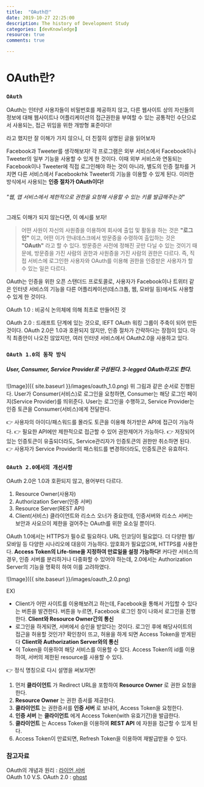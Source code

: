 ```yaml
---
title:  "OAuth란"
date: 2019-10-27 22:25:00
description: The history of Development Study
categories: [devKnowledge]
resource: true
comments: true

---
```


# OAuth란?

### `OAuth`

OAuth는 인터넷 사용자들이 비밀번호를 제공하지 않고, 다른 웹사이트 상의 자신들의 정보에 대해 웹사이트나 어플리케이션의 접근권한을 부여할 수 있는 공통적인 수단으로서 사용되는, 접근 위임을 위한 개방형 표준이다! <br>

라고 했지만 잘 이해가 가지 않으니, 더 친절히 설명된 글을 읽어보자

Facebook과 Tweeter를 생각해보자! 각 프로그램은 외부 서비스에서 Facebook이나 Tweeter의 일부 기능을 사용할 수 있게 한 것이다. 이때 외부 서비스와 연동되는 Facebook이나 Tweeter에 직접 로그인해야 하는 것이 아니라, 별도의 인증 절차를 거치면 다른 서비스에서 Facebookrhk Tweeter의 기능을 이용할 수 있게 된다. 이러한 방식에서 사용되는 **인증 절차가 OAuth이다!**

###### "웹, 앱 서비스에서 제한적으로 권한을 요청해 사용할 수 있는 키를 발급해주는것"

그래도 이해가 되지 않는다면, 이 예시를 보자!

> 어떤 사원이 자신의 사원증을 이용하여 회사에 출입 및 활동을 하는 것은 **"로그인"** 이고, 어떤 이가 안내데스크에서 방문증을 수령하여 출입하는 것은 **"OAuth"** 라고 할 수 있다.
> 방문증은 사전에 정해진 곳만 다닐 수 있는 것이기 때문에, 방문증을 가진 사람의 권한과 사원증을 가진 사람의 권한은 다르다. 즉, 직접 서비스에 로그인한 사용자와 OAuth를 이용해 권한을 인증받은 사용자가 할 수 있는 일은 다르다.


OAuth는 인증을 위한 오픈 스탠더드 프로토콜로, 사용자가 Facebook이나 트위터 같은 인터넷 서비스의 기능을 다른 어플리케이션(데스크톱, 웹, 모바일 등)에서도 사용할 수 있게 한 것이다.

OAuth 1.0 : 비공식 논의체에 의해 최초로 만들어진 것

OAuth 2.0 : 드래프트 단계에 있는 것으로, IEFT OAuth 워킹 그룹이 주축이 되어 만든 것이다. OAuth 2.0은 1.0과 호환되지 않지만, 인증 절차가 간략하다는 장점이 있다. 아직 최종안이 나오진 않았지만, 여러 인터넷 서비스에서 OAuth2.0을 사용하고 있다.

### `OAuth 1.0의 동작 방식`
##### User, Consumer, Service Provider로 구성된다. **3-legged OAuth라고도 한다.**
![Image]({{ site.baseurl }}/images/oauth_1.0.png)
위 그림과 같은 순서로 진행된다.
User가 Consumer(서비스)로 로그인을 요청하면, Consumer는 해당 로그인 페이지(Service Provider)를 띄위준다.
User는 로그인을 수행하고, Service Provider는 인증 토큰을 Consumer(서비스)에게 전달한다.

👉 사용자의 아이디/패스워드를 몰라도 토큰을 이용해 허가받은 API에 접근이 가능하다.
👉 필요한 API에만 제한적으로 접근할 수 있어 권한제어가 가능하다.
👉 저장되어 있는 인증토큰이 유출되더라도, Service관리자가 인증토큰의 권한만 취소하면 된다.
👉 사용자가 Service Provider의 패스워드를 변경하더라도, 인증토큰은 유효하다.

### `OAuth 2.0에서의 개선사항`
OAuth 2.0은 1.0과 호환되지 않고, 용어부터 다르다.

1. Resource Owner(사용자)
2. Authorization Server(인증 서버)
3. Resource Server(REST API)
4. Client(서비스)
클라이언트와 리소스 오너가 중요한데, 인증서버와 리소스 서버는 보안과 사요으이 제한을 걸어주는 OAuth를 위한 요소일 뿐이다.

OAuth 1.0에서는 HTTPS가 필수로 필요하다. URL 인코딩이 필요없다. 더 다양한 웹/모바일 등 다양한 시나리오에 대응이 가능하다.
암호화가 필요없으며, HTTPS를 사용한다.
**Access Token의 Life-time을 지정하여 만료일을 설정 가능하다!**
커다란 서비스의 경우, 인증 서버를 분리하거나 다중화할 수 있어야 하는데, 2.0에서는 Authorization Server의 기능을 명확히 하여 이를 고려하였다.

![Image]({{ site.baseurl }}/images/oauth_2.0.png)

EX)
- Client가 어떤 사이트를 이용해보려고 하는데, Facebook을 통해서 가입할 수 있다는 버튼을 발견한다.
버튼을 누르면, Facebook 로그인 창이 나와서 로그인을 진행한다. **Client와 Resource Owner간의 통신**
- 로그인을 하게되면, 서버에서 승인을 받았다는 것이다. 로그인 후에 해당사이트의 접근을 허용할 것인가? 확인창이 뜨고, 허용을 하게 되면 Access Token을 받게된다 **Client와 Authorization Server와의 통신**
- 이 Token을 이용하여 해당 서비스를 이용할 수 있다. Access Token의 id를 이용하여, 서버의 제한된 resource를 사용할 수 있다.

👉 정식 명칭으로 다시 설명을 써보자면!
1. 먼저 **클라이언트** 가 Redirect URL을 포함하여 **Resource Owner** 로 권한 요청을 한다.
2. **Resource Owner** 는 권한 증서를 제공한다.
3. **클라이언트** 는 권한증서를 **인증 서버** 로 보내어, Access Token을 요청한다.
4. **인증 서버** 는 **클라이언트** 에게 Access Token(with 유효기간)을 발급한다.
5. **클라이언트** 는 Access Token을 이용하여 **REST API** 에 자원을 접근할 수 있게 된다.
6. Access Token이 만료되면, Refresh Token을 이용하여 재발급받을 수 있다.

### 참고자료
OAuth의 개념과 원리 : [라이언 서버](https://interconnection.tistory.com/76)<br>
OAuth 1.0 V.S. OAuth 2.0 : [ghost](https://swalloow.github.io/about-oauth2) <br>
